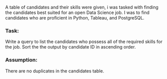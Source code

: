 A table of candidates and their skills were given, i was tasked with finding the candidates best suited for an open Data Science job. I was to find candidates who are proficient in Python, Tableau, and PostgreSQL.

### Task:
Write a query to list the candidates who possess all of the required skills for the job. Sort the the output by candidate ID in ascending order.

### Assumption:
There are no duplicates in the candidates table.
